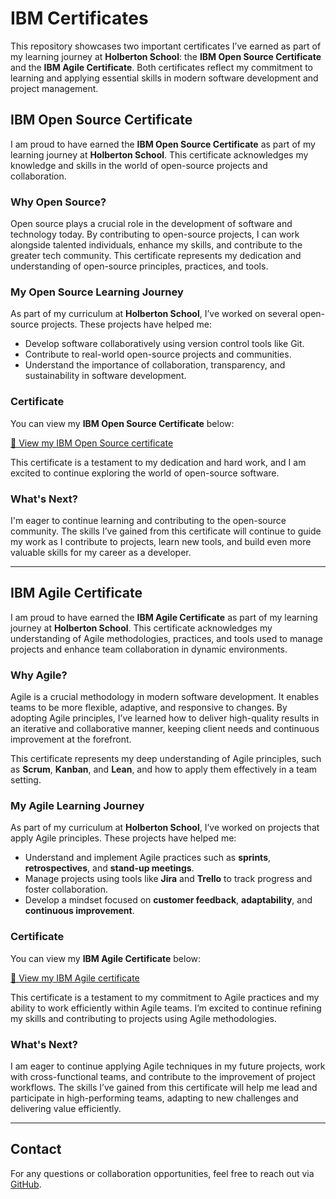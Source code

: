 # IBM Certificates

This repository showcases two important certificates I’ve earned as part of my learning journey at **Holberton School**: the **IBM Open Source Certificate** and the **IBM Agile Certificate**. Both certificates reflect my commitment to learning and applying essential skills in modern software development and project management.

## IBM Open Source Certificate

I am proud to have earned the **IBM Open Source Certificate** as part of my learning journey at **Holberton School**. This certificate acknowledges my knowledge and skills in the world of open-source projects and collaboration. 

### Why Open Source?

Open source plays a crucial role in the development of software and technology today. By contributing to open-source projects, I can work alongside talented individuals, enhance my skills, and contribute to the greater tech community. This certificate represents my dedication and understanding of open-source principles, practices, and tools.

### My Open Source Learning Journey

As part of my curriculum at **Holberton School**, I’ve worked on several open-source projects. These projects have helped me:
- Develop software collaboratively using version control tools like Git.
- Contribute to real-world open-source projects and communities.
- Understand the importance of collaboration, transparency, and sustainability in software development.

### Certificate

You can view my **IBM Open Source Certificate** below:

[📜 View my IBM Open Source certificate](https://github.com/Zairth/holbertonschool-france-certificates-ibm/raw/main/certificates-trimester-1/certificate-oss.pdf)

This certificate is a testament to my dedication and hard work, and I am excited to continue exploring the world of open-source software.

### What's Next?

I'm eager to continue learning and contributing to the open-source community. The skills I’ve gained from this certificate will continue to guide my work as I contribute to projects, learn new tools, and build even more valuable skills for my career as a developer.

---

## IBM Agile Certificate

I am proud to have earned the **IBM Agile Certificate** as part of my learning journey at **Holberton School**. This certificate acknowledges my understanding of Agile methodologies, practices, and tools used to manage projects and enhance team collaboration in dynamic environments.

### Why Agile?

Agile is a crucial methodology in modern software development. It enables teams to be more flexible, adaptive, and responsive to changes. By adopting Agile principles, I’ve learned how to deliver high-quality results in an iterative and collaborative manner, keeping client needs and continuous improvement at the forefront.

This certificate represents my deep understanding of Agile principles, such as **Scrum**, **Kanban**, and **Lean**, and how to apply them effectively in a team setting.

### My Agile Learning Journey

As part of my curriculum at **Holberton School**, I’ve worked on projects that apply Agile principles. These projects have helped me:
- Understand and implement Agile practices such as **sprints**, **retrospectives**, and **stand-up meetings**.
- Manage projects using tools like **Jira** and **Trello** to track progress and foster collaboration.
- Develop a mindset focused on **customer feedback**, **adaptability**, and **continuous improvement**.

### Certificate

You can view my **IBM Agile Certificate** below:

[📜 View my IBM Agile certificate](https://github.com/Zairth/holbertonschool-france-certificates-ibm/raw/main/certificates-trimester-1/certificate-agile.pdf)

This certificate is a testament to my commitment to Agile practices and my ability to work efficiently within Agile teams. I’m excited to continue refining my skills and contributing to projects using Agile methodologies.

### What's Next?

I am eager to continue applying Agile techniques in my future projects, work with cross-functional teams, and contribute to the improvement of project workflows. The skills I’ve gained from this certificate will help me lead and participate in high-performing teams, adapting to new challenges and delivering value efficiently.

---

## Contact

For any questions or collaboration opportunities, feel free to reach out via [GitHub](https://github.com/Zairth).
